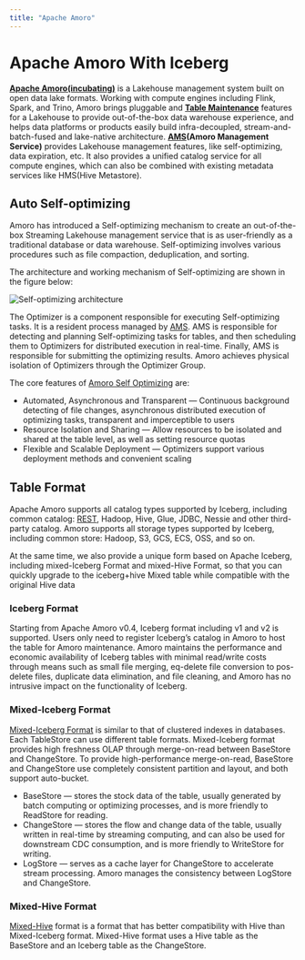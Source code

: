 ```yaml
---
title: "Apache Amoro"
---
```

<!--
 - Licensed to the Apache Software Foundation (ASF) under one or more
 - contributor license agreements.  See the NOTICE file distributed with
 - this work for additional information regarding copyright ownership.
 - The ASF licenses this file to You under the Apache License, Version 2.0
 - (the "License"); you may not use this file except in compliance with
 - the License.  You may obtain a copy of the License at
 -
 -   http://www.apache.org/licenses/LICENSE-2.0
 -
 - Unless required by applicable law or agreed to in writing, software
 - distributed under the License is distributed on an "AS IS" BASIS,
 - WITHOUT WARRANTIES OR CONDITIONS OF ANY KIND, either express or implied.
 - See the License for the specific language governing permissions and
 - limitations under the License.
 -->

# Apache Amoro With Iceberg

**[Apache Amoro(incubating)](https://amoro.apache.org)** is a Lakehouse management system built on open data lake formats. Working with compute engines including Flink, Spark, and Trino, Amoro brings pluggable and
**[Table Maintenance](https://amoro.apache.org/docs/latest/self-optimizing/)** features for a Lakehouse to provide out-of-the-box data warehouse experience, and helps data platforms or products easily build infra-decoupled, stream-and-batch-fused and lake-native architecture.
**[AMS](https://amoro.apache.org/docs/latest/#architecture)(Amoro Management Service)** provides Lakehouse management features, like self-optimizing, data expiration, etc. It also provides a unified catalog service for all compute engines, which can also be combined with existing metadata services like HMS(Hive Metastore).

## Auto Self-optimizing

Amoro has introduced a Self-optimizing mechanism to
create an out-of-the-box Streaming Lakehouse management service that is as user-friendly as a traditional database or data warehouse. Self-optimizing involves various procedures such as file compaction, deduplication, and sorting.

The architecture and working mechanism of Self-optimizing are shown in the figure below:

![Self-optimizing architecture](https://github.com/apache/amoro/blob/master/docs/images/concepts/self-optimizing_arch.png)

The Optimizer is a component responsible for executing Self-optimizing tasks. It is a resident process managed by [AMS](https://amoro.apache.org/docs/latest/#architecture). AMS is responsible for
detecting and planning Self-optimizing tasks for tables, and then scheduling them to Optimizers for distributed execution in real-time. Finally, AMS
is responsible for submitting the optimizing results. Amoro achieves physical isolation of Optimizers through the Optimizer Group.

The core features of [Amoro Self Optimizing](https://amoro.apache.org/docs/latest/self-optimizing/) are:

- Automated, Asynchronous and Transparent — Continuous background detecting of file changes, asynchronous distributed execution of optimizing tasks,
  transparent and imperceptible to users
- Resource Isolation and Sharing — Allow resources to be isolated and shared at the table level, as well as setting resource quotas
- Flexible and Scalable Deployment — Optimizers support various deployment methods and convenient scaling

## Table Format

Apache Amoro supports all catalog types supported by Iceberg, including common catalog: [REST](https://iceberg.apache.org/concepts/catalog/#decoupling-using-the-rest-catalog), Hadoop, Hive, Glue, JDBC, Nessie and other third-party catalog.
Amoro supports all storage types supported by Iceberg, including common store: Hadoop, S3, GCS, ECS, OSS, and so on.

At the same time, we also provide a unique form based on Apache Iceberg, including mixed-Iceberg Format and mixed-Hive Format, so that you can quickly upgrade to the iceberg+hive Mixed table while compatible with the original Hive data

### Iceberg Format

Starting from Apache Amoro v0.4, Iceberg format including v1 and v2 is supported. Users only need to register Iceberg’s catalog in Amoro to host the table for Amoro maintenance. Amoro maintains the performance and economic availability of Iceberg tables with minimal read/write costs through means such as small file merging, eq-delete file conversion to pos-delete files, 
duplicate data elimination, and file cleaning, and Amoro has no intrusive impact on the functionality of Iceberg.

### Mixed-Iceberg Format

[Mixed-Iceberg Format](https://amoro.apache.org/docs/latest/mixed-iceberg-format/)  is similar to that of clustered indexes in databases. Each TableStore can use different table formats. Mixed-Iceberg format provides high freshness OLAP through merge-on-read between BaseStore and ChangeStore. To provide high-performance merge-on-read, BaseStore and ChangeStore use completely consistent partition and layout, and both support auto-bucket.

- BaseStore — stores the stock data of the table, usually generated by batch computing or optimizing processes, and is more friendly to ReadStore for reading.
- ChangeStore — stores the flow and change data of the table, usually written in real-time by streaming computing, and can also be used for downstream CDC consumption, and is more friendly to WriteStore for writing.
- LogStore — serves as a cache layer for ChangeStore to accelerate stream processing. Amoro manages the consistency between LogStore and ChangeStore.

### Mixed-Hive Format 

[Mixed-Hive](https://amoro.apache.org/docs/latest/mixed-hive-format/) format is a format that has better compatibility with Hive than Mixed-Iceberg format. Mixed-Hive format uses a Hive table as the BaseStore and an Iceberg table as the ChangeStore. 
